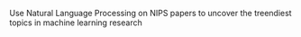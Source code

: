 Use Natural Language Processing on NIPS papers to uncover the treendiest topics in machine learning research
